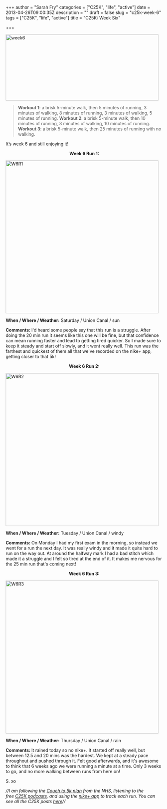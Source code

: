 +++
author = "Sarah Fry"
categories = ["C25K", "life", "active"]
date = 2013-04-26T09:00:35Z
description = ""
draft = false
slug = "c25k-week-6"
tags = ["C25K", "life", "active"]
title = "C25K: Week Six"

+++


<a href="http://sweetaspi.co.uk/content/images/2013/04/week6.jpg"><img class="alignnone size-full wp-image-1720" alt="week6" src="http://sweetaspi.co.uk/content/images/2013/04/week6.jpg" width="490" height="212" /></a>

> <strong>Workout 1</strong>: a brisk 5-minute walk, then 5 minutes of running, 3 minutes of walking, 8 minutes of running, 3 minutes of walking, 5 minutes of running.	
<strong>Workout 2</strong>: a brisk 5-minute walk, then 10 minutes of running, 3 minutes of walking, 10 minutes of running.	
<strong>Workout 3</strong>: a brisk 5-minute walk, then 25 minutes of running with no walking.

It’s week 6 and still enjoying it!
<p style="text-align: center;"><strong>Week 6 Run 1:</strong></p>
<a href="http://sweetaspi.co.uk/content/images/2013/04/W6R1ib.jpg"><img class="alignnone size-full wp-image-1715" alt="W6R1" src="http://sweetaspi.co.uk/content/images/2013/04/W6R1ib.jpg" width="490" height="490" /></a>

<strong>When / Where / Weather:</strong> Saturday / Union Canal / sun

<strong>Comments: </strong>I'd heard some people say that this run is a struggle. After doing the 20 min run it seems like this one will be fine, but that confidence can mean running faster and lead to getting tired quicker. So I made sure to keep it steady and start off slowly, and it went really well. This run was the farthest and quickest of them all that we've recorded on the nike+ app, getting closer to that 5k!
<p style="text-align: center;"><strong>Week 6 Run 2:</strong></p>
<a href="http://sweetaspi.co.uk/content/images/2013/04/W6R2ib.jpg"><img class="alignnone size-full wp-image-1723" alt="W6R2" src="http://sweetaspi.co.uk/content/images/2013/04/W6R2ib.jpg" width="490" height="490" /></a>

<strong>When / Where / Weather:</strong> Tuesday / Union Canal / windy

<strong>Comments: </strong>On Monday I had my first exam in the morning, so instead we went for a run the next day. It was really windy and it made it quite hard to run on the way out. At around the halfway mark I had a bad stitch which made it a struggle and I felt so tired at the end of it. It makes me nervous for the 25 min run that's coming next!
<p style="text-align: center;"><strong>Week 6 Run 3:</strong></p>
<a href="http://sweetaspi.co.uk/content/images/2013/04/W6R3ib.jpg"><img class="alignnone size-full wp-image-1726" alt="W6R3" src="http://sweetaspi.co.uk/content/images/2013/04/W6R3ib.jpg" width="490" height="490" /></a>

<strong>When / Where / Weather:</strong> Thursday / Union Canal / rain

<strong>Comments: </strong>It rained today so no nike+. It started off really well, but between 12.5 and 20 mins was the hardest. We kept at a steady pace throughout and pushed through it. Felt good afterwards, and it's awesome to think that 6 weeks ago we were running a minute at a time. Only 3 weeks to go, and no more walking between runs from here on!

S. xo

<em>//I am following the <a href="http://www.nhs.uk/LiveWell/c25k/Pages/couch-to-5k.aspx" target="_blank">Couch to 5k plan</a> from the NHS, listening <em>to the free <a href="http://www.nhs.uk/Tools/Pages/couch-5K-running-plan.aspx" target="_blank">C25K podcasts</a>, and </em>using the <a href="http://nikeplus.nike.com/plus/products/gps_app/" target="_blank">nike+ app</a> to track each run. You can see all the C25K posts <a href="http://sweetaspi.co.uk/tag/C25K/" target="_blank">here</a>//</em>

